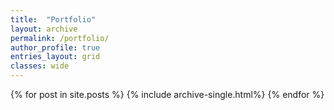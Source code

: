 ```yaml
---
title:  "Portfolio"
layout: archive
permalink: /portfolio/
author_profile: true
entries_layout: grid
classes: wide
---
```


{% for post in site.posts %}
  {% include archive-single.html%}
{% endfor %}
